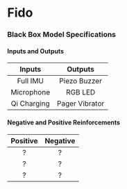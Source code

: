 # Fido

### Black Box Model Specifications

#### Inputs and Outputs

| Inputs       | Outputs         |
|:------------:|:---------------:|
| Full IMU     | Piezo Buzzer    |
| Microphone   | RGB LED         |
| Qi Charging  | Pager Vibrator  |

#### Negative and Positive Reinforcements

| Positive     | Negative     |
|:------------:|:------------:|
|       ?      |       ?      |
|       ?      |       ?      |
|       ?      |       ?      |